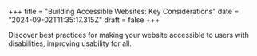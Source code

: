 +++
title = "Building Accessible Websites: Key Considerations"
date = "2024-09-02T11:35:17.315Z"
draft = false
+++

  Discover best practices for making your website accessible to users with disabilities, improving usability for all.
        